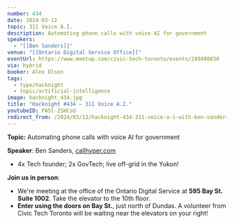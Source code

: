 ```yaml
---
number: 434
date: 2024-03-12
topic: 311 Voice A.I.
description: Automating phone calls with voice AI for government
speakers:
  - "[[Ben Sanders]]"
venue: "[[Ontario Digital Service Office]]"
eventUrl: https://www.meetup.com/civic-tech-toronto/events/299498038
via: hybrid
booker: Alex Olson
tags:
  - type/hacknight
  - topic/artificial-intelligence
image: hacknight_434.jpg
title: "Hacknight #434 – 311 Voice A.I."
youtubeID: PA5l-ZSHCsU
redirect_from: /2024/03/12/hacknight-434-311-voice-a-i-with-ben-sanders/
---
```


**Topic:** Automating phone calls with voice AI for government

**Speaker**: Ben Sanders, [callhyper.com](http://callhyper.com)

* 4x Tech founder; 2x GovTech; live off-grid in the Yukon!

**Join us in person**:

* We're meeting at the office of the Ontario Digital Service at **595 Bay St. Suite 1002**. Take the elevator to the 10th floor.
* **Enter using the doors on Bay St.**, just north of Dundas. A volunteer from Civic Tech Toronto will be waiting near the elevators on your right!
